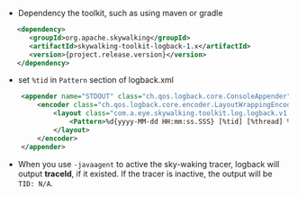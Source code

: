 * Dependency the toolkit, such as using maven or gradle
```xml
   <dependency>
      <groupId>org.apache.skywalking</groupId>
      <artifactId>skywalking-toolkit-logback-1.x</artifactId>
      <version>{project.release.version}</version>
   </dependency>
```

* set `%tid` in `Pattern` section of logback.xml
```xml
    <appender name="STDOUT" class="ch.qos.logback.core.ConsoleAppender">
        <encoder class="ch.qos.logback.core.encoder.LayoutWrappingEncoder">
            <layout class="com.a.eye.skywalking.toolkit.log.logback.v1.x.TraceIdPatternLogbackLayout">
                <Pattern>%d{yyyy-MM-dd HH:mm:ss.SSS} [%tid] [%thread] %-5level %logger{36} -%msg%n</Pattern>
            </layout>
        </encoder>
    </appender>
```

* When you use `-javaagent` to active the sky-waking tracer, logback will output **traceId**, if it existed. If the tracer is inactive, the output will be `TID: N/A`.
